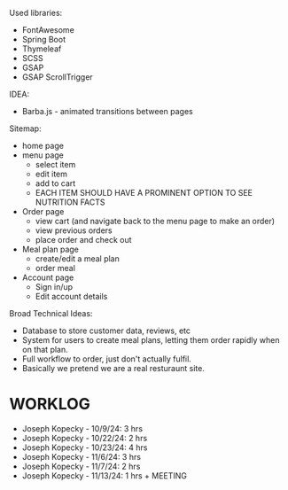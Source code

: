 Used libraries: 
* FontAwesome
* Spring Boot
* Thymeleaf
* SCSS
* GSAP
* GSAP ScrollTrigger

IDEA: 
* Barba.js - animated transitions between pages


Sitemap: 
* home page
* menu page
  * select item
  * edit item
  * add to cart
  * EACH ITEM SHOULD HAVE A PROMINENT OPTION TO SEE NUTRITION FACTS
* Order page
  * view cart (and navigate back to the menu page to make an order)
  * view previous orders
  * place order and check out
* Meal plan page
  * create/edit a meal plan
  * order meal
* Account page
  * Sign in/up
  * Edit account details


Broad Technical Ideas: 
* Database to store customer data, reviews, etc
* System for users to create meal plans, letting them order rapidly when on that plan. 
* Full workflow to order, just don't actually fulfil. 
* Basically we pretend we are a real resturaunt site. 


# WORKLOG

* Joseph Kopecky - 10/9/24: 3 hrs
* Joseph Kopecky - 10/22/24: 2 hrs
* Joseph Kopecky - 10/23/24: 4 hrs
* Joseph Kopecky - 11/6/24: 3 hrs
* Joseph Kopecky - 11/7/24: 2 hrs
* Joseph Kopecky - 11/13/24: 1 hrs + MEETING